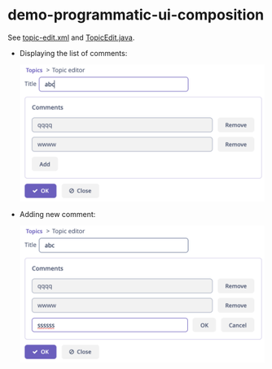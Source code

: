 # demo-programmatic-ui-composition

See [topic-edit.xml](https://github.com/jmix-projects/demo-programmatic-ui-composition/blob/master/src/main/resources/com/company/app/screen/topic/topic-edit.xml) and [TopicEdit.java](https://github.com/jmix-projects/demo-programmatic-ui-composition/blob/master/src/main/java/com/company/app/screen/topic/TopicEdit.java).

- Displaying the list of comments:

  ![topic-editor-1](topic-editor-1.png)

- Adding new comment:

  ![topic-editor-2](topic-editor-2.png)